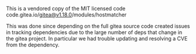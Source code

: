 This is a vendored copy of the MIT licensed code
code.gitea.io/gitea@v1.18.0/modules/hostmatcher

This was done since depending on the full gitea source code created issues in
tracking dependencies due to the large number of deps that change in the gitea
project. In particular we had trouble updating and resolving a CVE from the
dependency.
